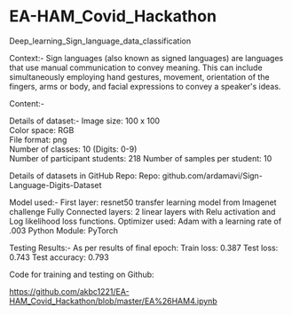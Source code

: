 # EA-HAM_Covid_Hackathon
Deep_learning_Sign_language_data_classification

Context:-
Sign languages (also known as signed languages) are languages that use manual communication to convey meaning. This can include simultaneously employing hand gestures, movement, orientation of the fingers, arms or body, and facial expressions to convey a speaker's ideas. 

Content:-

Details of dataset:-
	Image size: 100 x 100														
	Color space: RGB														
	File format: png                                                                                                                 
	Number of classes: 10 (Digits: 0-9)                                                                                             
	Number of participant students: 218
	Number of samples per student: 10												

Details of datasets in GitHub Repo:
	Repo: github.com/ardamavi/Sign-Language-Digits-Dataset										

Model used:-
        First layer:                  resnet50 transfer learning model from Imagenet challenge
        Fully Connected layers: 2 linear layers with Relu activation and Log likelihood 
			 loss functions.
        Optimizer used:	 Adam with a learning rate of .003
        Python Module:	 PyTorch

Testing Results:-
        As per results of final epoch:
        Train loss: 0.387  Test loss: 0.743  Test accuracy: 0.793
        
Code for training and testing on Github:

https://github.com/akbc1221/EA-HAM_Covid_Hackathon/blob/master/EA%26HAM4.ipynb


